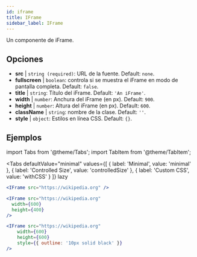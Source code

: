 ```yaml
---
id: iframe 
title: IFrame
sidebar_label: IFrame
---
```


Un componente de iFrame.

## Opciones

* __src__ | `string (required)`: URL de la fuente. Default: `none`.
* __fullscreen__ | `boolean`: controla si se muestra el iFrame en modo de pantalla completa. Default: `false`.
* __title__ | `string`: Título del iFrame. Default: `'An iFrame'`.
* __width__ | `number`: Anchura del iFrame (en px). Default: `900`.
* __height__ | `number`: Altura del iFrame (en px). Default: `600`.
* __className__ | `string`: nombre de la clase. Default: `''`.
* __style__ | `object`: Estilos en línea CSS. Default: `{}`.


## Ejemplos

import Tabs from '@theme/Tabs';
import TabItem from '@theme/TabItem';

<Tabs
    defaultValue="minimal"
    values={[
        { label: 'Minimal', value: 'minimal' },
        { label: 'Controlled Size', value: 'controlledSize' },
        { label: 'Custom CSS', value: 'withCSS' }
    ]}
    lazy
>

<TabItem value="minimal" >

```jsx live
<IFrame src="https://wikipedia.org" />
```

</TabItem>

<TabItem value="controlledSize" >

```jsx live
<IFrame src="https://wikipedia.org" 
  width={600} 
  height={400} 
/>
```
</TabItem>

<TabItem value="withCSS" >

```jsx live
<IFrame src="https://wikipedia.org" 
    width={600} 
    height={600} 
    style={{ outline: '10px solid black' }}
/>
```
</TabItem>

</Tabs>


